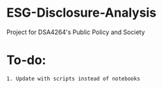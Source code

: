 # ESG-Disclosure-Analysis
Project for DSA4264's Public Policy and Society 

# To-do:
    1. Update with scripts instead of notebooks